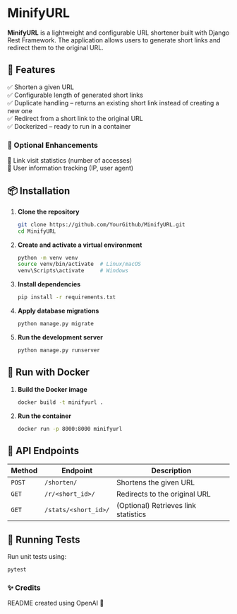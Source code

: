 # MinifyURL

**MinifyURL** is a lightweight and configurable URL shortener built with Django Rest Framework. The application allows users to generate short links and redirect them to the original URL.

## 🚀 Features

✅ Shorten a given URL  
✅ Configurable length of generated short links  
✅ Duplicate handling – returns an existing short link instead of creating a new one  
✅ Redirect from a short link to the original URL  
✅ Dockerized – ready to run in a container  

### 🎯 Optional Enhancements
🔹 Link visit statistics (number of accesses)  
🔹 User information tracking (IP, user agent)  

## 📦 Installation

1. **Clone the repository**  
   ```bash
   git clone https://github.com/YourGithub/MinifyURL.git
   cd MinifyURL
   ```  

2. **Create and activate a virtual environment**  
   ```bash
   python -m venv venv
   source venv/bin/activate  # Linux/macOS
   venv\Scripts\activate     # Windows
   ```  

3. **Install dependencies**  
   ```bash
   pip install -r requirements.txt
   ```  

4. **Apply database migrations**  
   ```bash
   python manage.py migrate
   ```  

5. **Run the development server**  
   ```bash
   python manage.py runserver
   ```  

## 🐳 Run with Docker

1. **Build the Docker image**  
   ```bash
   docker build -t minifyurl .
   ```  

2. **Run the container**  
   ```bash
   docker run -p 8000:8000 minifyurl
   ```  

## 📌 API Endpoints

| Method  | Endpoint        | Description |
|---------|----------------|-------------|
| `POST`  | `/shorten/`     | Shortens the given URL |
| `GET`   | `/r/<short_id>/` | Redirects to the original URL |
| `GET`   | `/stats/<short_id>/` | (Optional) Retrieves link statistics |

## 🧪 Running Tests

Run unit tests using:  
```bash
pytest
```

### ✨ Credits
README created using OpenAI 🚀
